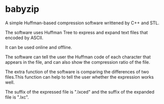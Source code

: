 # babyzip
A simple Huffman-based compression software writtened by C++ and STL.

The software uses Huffman Tree to express and expand text files that encoded by ASCII.

It can be used online and offline.

The software can tell the user the Huffman code of each character that appears in the file, and can also show the compression ratio of the file.

The extra function of the software is comparing the differences of two files.This function can help to tell the user whether the expression works well.

The suffix of the expressed file is ".lxced" and the suffix of the expanded file is ".lxc".

